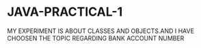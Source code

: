 # JAVA-PRACTICAL-1
MY EXPERIMENT IS ABOUT CLASSES AND OBJECTS.AND I HAVE CHOOSEN THE TOPIC REGARDING BANK ACCOUNT NUMBER
